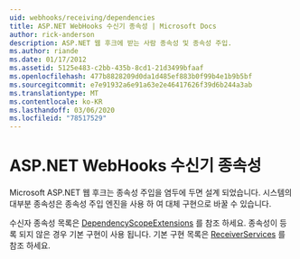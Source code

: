 ```yaml
---
uid: webhooks/receiving/dependencies
title: ASP.NET WebHooks 수신기 종속성 | Microsoft Docs
author: rick-anderson
description: ASP.NET 웹 후크에 받는 사람 종속성 및 종속성 주입.
ms.author: riande
ms.date: 01/17/2012
ms.assetid: 5125e483-c2bb-435b-8cd1-21d3499bfaaf
ms.openlocfilehash: 477b8828209d0da1d485ef883b0f99b4e1b9b5bf
ms.sourcegitcommit: e7e91932a6e91a63e2e46417626f39d6b244a3ab
ms.translationtype: MT
ms.contentlocale: ko-KR
ms.lasthandoff: 03/06/2020
ms.locfileid: "78517529"
---
```

# <a name="aspnet-webhooks-receiver-dependencies"></a>ASP.NET WebHooks 수신기 종속성

Microsoft ASP.NET 웹 후크는 종속성 주입을 염두에 두면 설계 되었습니다. 시스템의 대부분 종속성은 종속성 주입 엔진을 사용 하 여 대체 구현으로 바꿀 수 있습니다.

수신자 종속성 목록은 [DependencyScopeExtensions](https://github.com/aspnet/aspnetWebHooks/blob/master/src/Microsoft.AspNet.WebHooks.Receivers/Extensions/DependencyScopeExtensions.cs) 를 참조 하세요. 종속성이 등록 되지 않은 경우 기본 구현이 사용 됩니다. 기본 구현 목록은 [ReceiverServices](https://github.com/aspnet/aspnetWebHooks/blob/master/src/Microsoft.AspNet.WebHooks.Receivers/Services/ReceiverServices.cs) 를 참조 하세요.
